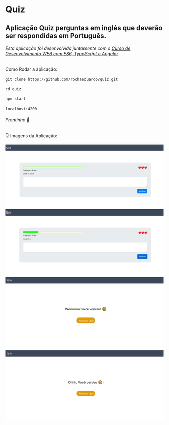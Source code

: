 # Quiz


## Aplicação Quiz perguntas em inglês que deverão ser respondidas em Português.

###### Esta aplicação foi desenvolvida juntamente com o [Curso de Desenvolvimento WEB com ES6, TypeScript e Angular](https://www.udemy.com/course/curso-de-desenvolvimento-web-com-es6-typescript-e-angular-4/).

Como Rodar a aplicação: 

`git clone https://github.com/rochaeduardo/quiz.git`

`cd quiz`

`npm start`

`localhost:4200`

###### Prontinho 🏁

:point_down: Imagens da Aplicação:

![home](https://github.com/rochaeduardo/quiz/blob/master/home.png)
![progresso](https://github.com/rochaeduardo/quiz/blob/master/progresso.png)
![Winner](https://github.com/rochaeduardo/quiz/blob/master/winner.png)
![Loser](https://github.com/rochaeduardo/quiz/blob/master/loser.png)

